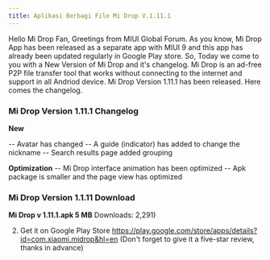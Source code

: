 ```yaml
---
title: Aplikasi Berbagi File Mi Drop V.1.11.1
---
```


Hello Mi Drop Fan,
Greetings from MIUI Global Forum. As you know, Mi Drop App has been released as a separate app with MIUI 9 and this app has already been updated regularly in Google Play store. So, Today we come to you with a New Version of Mi Drop and it's changelog. Mi Drop is an ad-free P2P file transfer tool that works without connecting to the internet and support in all Andriod device. Mi Drop Version 1.11.1 has been released. Here comes the changelog.

### Mi Drop Version 1.11.1 Changelog

**New**

-- Avatar has changed 
-- A guide (indicator) has added to change the nickname
-- Search results page added grouping

**Optimization**
-- Mi Drop interface animation has been optimized
-- Apk package is smaller and the page view has optimized   

### Mi Drop Version 1.1.11 Download 
**Mi Drop v 1.11.1.apk 5 MB**  Downloads: 2,291)

2) Get it on Google Play Store
https://play.google.com/store/apps/details?id=com.xiaomi.midrop&hl=en
(Don't forget to give it a five-star review, thanks in advance)
